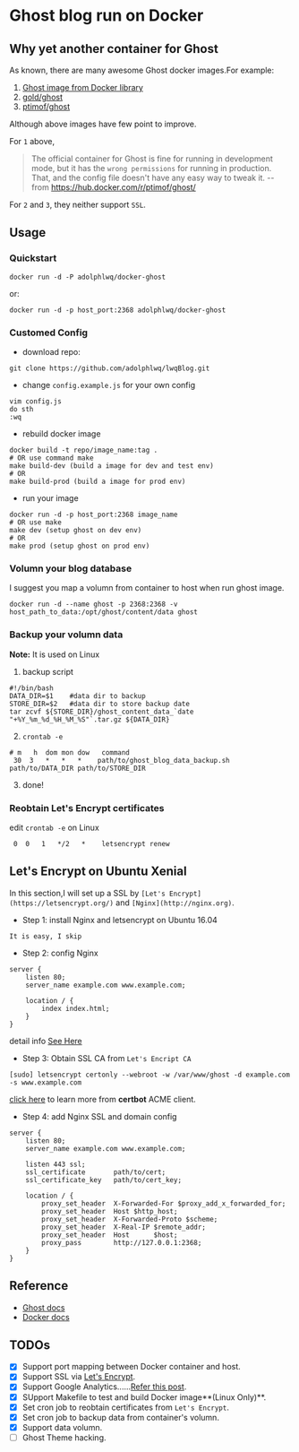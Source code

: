 # Ghost blog run on Docker

## Why yet another container for Ghost
As known, there are many awesome Ghost docker images.For example:
1. [Ghost image from Docker library](https://github.com/docker-library/ghost)
2. [gold/ghost](https://hub.docker.com/r/gold/ghost/)
3. [ptimof/ghost](https://hub.docker.com/r/ptimof/ghost/)

Although above images have few point to improve.

For `1` above,
>The official container for Ghost is fine for running in development mode, but it has the `wrong
permissions` for running in production. That, and the config file doesn't have any easy way to tweak
it.                   --from https://hub.docker.com/r/ptimof/ghost/

For `2` and `3`, they neither support `SSL`.

## Usage
### Quickstart
```shell
docker run -d -P adolphlwq/docker-ghost
```
or:
```shell
docker run -d -p host_port:2368 adolphlwq/docker-ghost
```

### Customed Config
- download repo:
```
git clone https://github.com/adolphlwq/lwqBlog.git
```
- change `config.example.js` for your own config
```
vim config.js
do sth
:wq
```
- rebuild docker image
```
docker build -t repo/image_name:tag .
# OR use command make
make build-dev (build a image for dev and test env)
# OR
make build-prod (build a image for prod env)
```
- run your image
```
docker run -d -p host_port:2368 image_name
# OR use make
make dev (setup ghost on dev env)
# OR
make prod (setup ghost on prod env)
```


### Volumn your blog database
I suggest you map a volumn from container to host when run ghost image.
```
docker run -d --name ghost -p 2368:2368 -v host_path_to_data:/opt/ghost/content/data ghost
```

### Backup your volumn data
**Note:** It is used on Linux
1. backup script
```shell
#!/bin/bash
DATA_DIR=$1    #data dir to backup
STORE_DIR=$2   #data dir to store backup date
tar zcvf ${STORE_DIR}/ghost_content_data_`date "+%Y_%m_%d_%H_%M_%S"`.tar.gz ${DATA_DIR}
```
2. `crontab -e`
```shell
# m   h  dom mon dow   command
 30  3   *   *   *    path/to/ghost_blog_data_backup.sh path/to/DATA_DIR path/to/STORE_DIR
```
3. done!

### Reobtain Let's Encrypt certificates
edit `crontab -e` on Linux
```shell
 0  0   1   */2   *    letsencrypt renew
```

## Let's Encrypt on Ubuntu Xenial
In this section,I will set up a SSL by `[Let's Encrypt](https://letsencrypt.org/)` and `[Nginx](http://nginx.org)`.

- Step 1: install Nginx and letsencrypt on Ubuntu 16.04
```
It is easy, I skip
```
- Step 2: config Nginx
```
server {
    listen 80;
    server_name example.com www.example.com;

    location / {
        index index.html;
    }
}
```
detail info [See Here](https://github.com/adolphlwq/lwqBlog/blob/master/SSL/nginx_ssl_for_ghost.conf)

- Step 3: Obtain SSL CA from `Let's Encript CA`
```
[sudo] letsencrypt certonly --webroot -w /var/www/ghost -d example.com -s www.example.com
```
[click here](https://certbot.eff.org) to learn more from **certbot** ACME client.

- Step 4: add Nginx SSL and domain config
```
server {
    listen 80;
    server_name example.com www.example.com;

    listen 443 ssl;
    ssl_certificate       path/to/cert;
    ssl_certificate_key   path/to/cert_key;

    location / {
        proxy_set_header  X-Forwarded-For $proxy_add_x_forwarded_for;
        proxy_set_header  Host $http_host;
        proxy_set_header  X-Forwarded-Proto $scheme;
        proxy_set_header  X-Real-IP $remote_addr;
        proxy_set_header  Host      $host;
        proxy_pass        http://127.0.0.1:2368;
    }
}
```

## Reference
- [Ghost docs](https://ghost.org/developer/)
- [Docker docs](http://docs.docker.com/)

## TODOs
- [X] Support port mapping between Docker container and host.
- [X] Support SSL via [Let's Encrypt](https://letsencrypt.org/).
- [X] Support Google Analytics......[Refer this post](https://www.ghostforbeginners.com/how-to-add-google-analytics-to-ghost/).
- [X] SUpport Makefile to test and build Docker image**(Linux Only)**.
- [X] Set cron job to reobtain certificates from `Let's Encrypt`.
- [X] Set cron job to backup data from container's volumn.
- [X] Support data volumn.
- [ ] Ghost Theme hacking.
